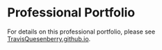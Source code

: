 # Professional Portfolio

For details on this professional portfolio, please see [TravisQuesenberry.github.io](https://TravisQuesenberry.github.io).
